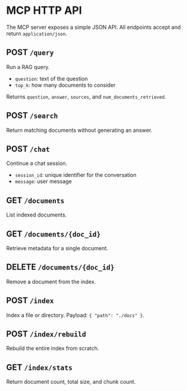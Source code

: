 # MCP HTTP API

The MCP server exposes a simple JSON API. All endpoints accept and return `application/json`.

## POST `/query`
Run a RAG query.
- `question`: text of the question
- `top_k`: how many documents to consider

Returns `question`, `answer`, `sources`, and `num_documents_retrieved`.

## POST `/search`
Return matching documents without generating an answer.

## POST `/chat`
Continue a chat session.
- `session_id`: unique identifier for the conversation
- `message`: user message

## GET `/documents`
List indexed documents.

## GET `/documents/{doc_id}`
Retrieve metadata for a single document.

## DELETE `/documents/{doc_id}`
Remove a document from the index.

## POST `/index`
Index a file or directory. Payload: `{ "path": "./docs" }`.

## POST `/index/rebuild`
Rebuild the entire index from scratch.

## GET `/index/stats`
Return document count, total size, and chunk count.
